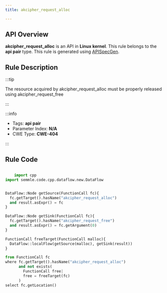 ```yaml
---
title: akcipher_request_alloc

---
```



## API Overview
**akcipher_request_alloc** is an API in **Linux kernel**. This rule belongs to the **api pair** type. This rule is generated using [APISpecGen](../../tools/APISpecGen).
## Rule Description

:::tip

The resource acquired by akcipher_request_alloc must be properly released using akcipher_request_free

:::

:::info

- Tags: **api pair**
- Parameter Index: **N/A**
- CWE Type: **CWE-404**

:::

## Rule Code
```python

    import cpp
import semmle.code.cpp.dataflow.new.DataFlow


DataFlow::Node getSource(FunctionCall fc){
  fc.getTarget().hasName("akcipher_request_alloc")
  and result.asExpr() = fc
}

DataFlow::Node getSink(FunctionCall fc){
  fc.getTarget().hasName("akcipher_request_free")
  and result.asExpr() = fc.getArgument(0)
}

FunctionCall freeTarget(FunctionCall malloc){
  DataFlow::localFlow(getSource(malloc), getSink(result))
}

from FunctionCall fc
where fc.getTarget().hasName("akcipher_request_alloc")
      and not exists(
        FunctionCall free| 
        free = freeTarget(fc)
      )
select fc.getLocation()

    
```